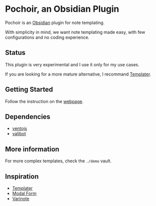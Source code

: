 # Pochoir, an Obsidian Plugin

Pochoir is an [Obsidian](https://obsidian.md/) plugin for note templating.

With simplicity in mind, we want note templating made easy, with few configurations and no coding experience.

## Status

This plugin is very experimental and I use it only for my use cases.

If you are looking for a more mature alternative, I recommand [Templater](https://github.com/SilentVoid13/Templater).

## Getting Started

Follow the instruction on the [webpage](https://furiouzz.github.io/obsidian-pochoir/).

## Dependencies
- [ventojs](https://github.com/ventojs/vento)
- [valibot](https://valibot.dev/)

## More information

For more complex templates, check the `./demo` vault.

## Inspiration

* [Templater](https://github.com/SilentVoid13/Templater)
* [Modal Form](https://github.com/danielo515/obsidian-modal-form/)
* [Varinote](https://github.com/gsarig/obsidian-varinote)
